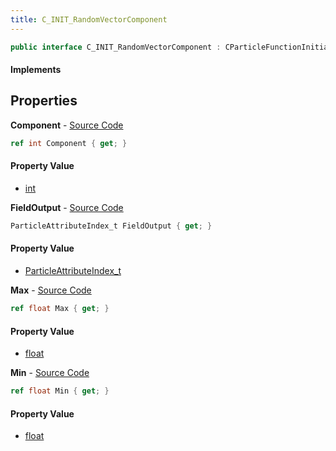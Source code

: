 ```yaml
---
title: C_INIT_RandomVectorComponent
---
```


```csharp
public interface C_INIT_RandomVectorComponent : CParticleFunctionInitializer, CParticleFunction, ISchemaClass<CParticleFunction>, ISchemaClass<CParticleFunctionInitializer>, ISchemaClass<C_INIT_RandomVectorComponent>, ISchemaField, ISchemaClass, INativeHandle
```

#### Implements

## Properties

**Component** - [Source Code](https://github.com/swiftly-solution/swiftlys2/blob/master/managed/src/SwiftlyS2.Generated/Schemas/Interfaces/C_INIT_RandomVectorComponent.cs#L22)

```csharp
ref int Component { get; }
```

#### Property Value

- [int](https://learn.microsoft.com/dotnet/api/system.int32)

**FieldOutput** - [Source Code](https://github.com/swiftly-solution/swiftlys2/blob/master/managed/src/SwiftlyS2.Generated/Schemas/Interfaces/C_INIT_RandomVectorComponent.cs#L20)

```csharp
ParticleAttributeIndex_t FieldOutput { get; }
```

#### Property Value

- [ParticleAttributeIndex_t](/docs/api/shared/schemadefinitions/particleattributeindex_t)

**Max** - [Source Code](https://github.com/swiftly-solution/swiftlys2/blob/master/managed/src/SwiftlyS2.Generated/Schemas/Interfaces/C_INIT_RandomVectorComponent.cs#L18)

```csharp
ref float Max { get; }
```

#### Property Value

- [float](https://learn.microsoft.com/dotnet/api/system.single)

**Min** - [Source Code](https://github.com/swiftly-solution/swiftlys2/blob/master/managed/src/SwiftlyS2.Generated/Schemas/Interfaces/C_INIT_RandomVectorComponent.cs#L16)

```csharp
ref float Min { get; }
```

#### Property Value

- [float](https://learn.microsoft.com/dotnet/api/system.single)

